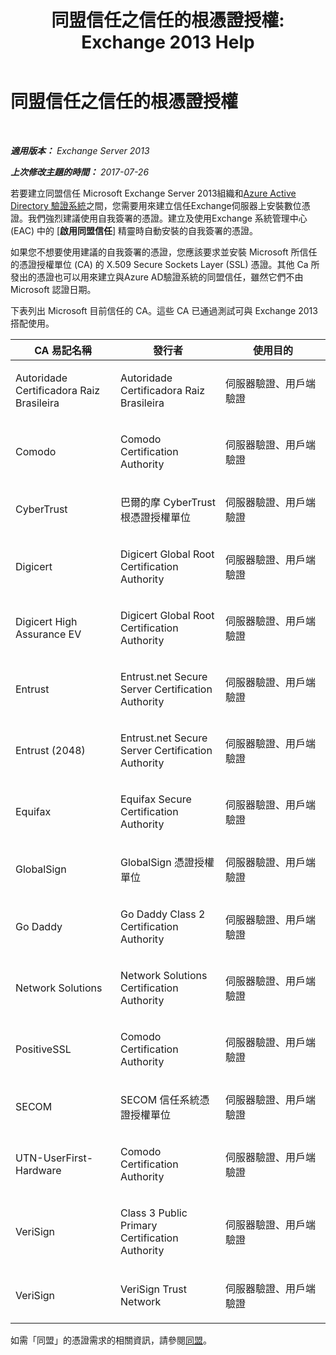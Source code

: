 ﻿---
title: '同盟信任之信任的根憑證授權: Exchange 2013 Help'
TOCTitle: 同盟信任之信任的根憑證授權
ms:assetid: d4224bf5-69b3-484c-8a70-4f230d3dbdd9
ms:mtpsurl: https://technet.microsoft.com/zh-tw/library/Ee332350(v=EXCHG.150)
ms:contentKeyID: 50474326
ms.date: 05/21/2018
mtps_version: v=EXCHG.150
ms.translationtype: MT
---

# 同盟信任之信任的根憑證授權

 

_**適用版本：** Exchange Server 2013_

_**上次修改主題的時間：** 2017-07-26_

若要建立同盟信任 Microsoft Exchange Server 2013組織和[Azure Active Directory 驗證系統](https://go.microsoft.com/fwlink/p/?linkid=135986)之間，您需要用來建立信任Exchange伺服器上安裝數位憑證。我們強烈建議使用自我簽署的憑證。建立及使用Exchange 系統管理中心 (EAC) 中的 \[**啟用同盟信任**\] 精靈時自動安裝的自我簽署的憑證。

如果您不想要使用建議的自我簽署的憑證，您應該要求並安裝 Microsoft 所信任的憑證授權單位 (CA) 的 X.509 Secure Sockets Layer (SSL) 憑證。其他 Ca 所發出的憑證也可以用來建立與Azure AD驗證系統的同盟信任，雖然它們不由 Microsoft 認證日期。

下表列出 Microsoft 目前信任的 CA。這些 CA 已通過測試可與 Exchange 2013 搭配使用。


<table>
<colgroup>
<col style="width: 33%" />
<col style="width: 33%" />
<col style="width: 33%" />
</colgroup>
<thead>
<tr class="header">
<th>CA 易記名稱</th>
<th>發行者</th>
<th>使用目的</th>
</tr>
</thead>
<tbody>
<tr class="odd">
<td><p>Autoridade Certificadora Raiz Brasileira</p></td>
<td><p>Autoridade Certificadora Raiz Brasileira</p></td>
<td><p>伺服器驗證、用戶端驗證</p></td>
</tr>
<tr class="even">
<td><p>Comodo</p></td>
<td><p>Comodo Certification Authority</p></td>
<td><p>伺服器驗證、用戶端驗證</p></td>
</tr>
<tr class="odd">
<td><p>CyberTrust</p></td>
<td><p>巴爾的摩 CyberTrust 根憑證授權單位</p></td>
<td><p>伺服器驗證、用戶端驗證</p></td>
</tr>
<tr class="even">
<td><p>Digicert</p></td>
<td><p>Digicert Global Root Certification Authority</p></td>
<td><p>伺服器驗證、用戶端驗證</p></td>
</tr>
<tr class="odd">
<td><p>Digicert High Assurance EV</p></td>
<td><p>Digicert Global Root Certification Authority</p></td>
<td><p>伺服器驗證、用戶端驗證</p></td>
</tr>
<tr class="even">
<td><p>Entrust</p></td>
<td><p>Entrust.net Secure Server Certification Authority</p></td>
<td><p>伺服器驗證、用戶端驗證</p></td>
</tr>
<tr class="odd">
<td><p>Entrust (2048)</p></td>
<td><p>Entrust.net Secure Server Certification Authority</p></td>
<td><p>伺服器驗證、用戶端驗證</p></td>
</tr>
<tr class="even">
<td><p>Equifax</p></td>
<td><p>Equifax Secure Certification Authority</p></td>
<td><p>伺服器驗證、用戶端驗證</p></td>
</tr>
<tr class="odd">
<td><p>GlobalSign</p></td>
<td><p>GlobalSign 憑證授權單位</p></td>
<td><p>伺服器驗證、用戶端驗證</p></td>
</tr>
<tr class="even">
<td><p>Go Daddy</p></td>
<td><p>Go Daddy Class 2 Certification Authority</p></td>
<td><p>伺服器驗證、用戶端驗證</p></td>
</tr>
<tr class="odd">
<td><p>Network Solutions</p></td>
<td><p>Network Solutions Certification Authority</p></td>
<td><p>伺服器驗證、用戶端驗證</p></td>
</tr>
<tr class="even">
<td><p>PositiveSSL</p></td>
<td><p>Comodo Certification Authority</p></td>
<td><p>伺服器驗證、用戶端驗證</p></td>
</tr>
<tr class="odd">
<td><p>SECOM</p></td>
<td><p>SECOM 信任系統憑證授權單位</p></td>
<td><p>伺服器驗證、用戶端驗證</p></td>
</tr>
<tr class="even">
<td><p>UTN-UserFirst-Hardware</p></td>
<td><p>Comodo Certification Authority</p></td>
<td><p>伺服器驗證、用戶端驗證</p></td>
</tr>
<tr class="odd">
<td><p>VeriSign</p></td>
<td><p>Class 3 Public Primary Certification Authority</p></td>
<td><p>伺服器驗證、用戶端驗證</p></td>
</tr>
<tr class="even">
<td><p>VeriSign</p></td>
<td><p>VeriSign Trust Network</p></td>
<td><p>伺服器驗證、用戶端驗證</p></td>
</tr>
</tbody>
</table>


如需「同盟」的憑證需求的相關資訊，請參閱[同盟](federation-exchange-2013-help.md)。

